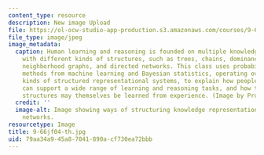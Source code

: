 ```yaml
---
content_type: resource
description: New image Upload
file: https://ol-ocw-studio-app-production.s3.amazonaws.com/courses/9-66j-computational-cognitive-science-fall-2004/79aa34a945a87041890acf730ea72bbb_9-66jf04-th.jpg
file_type: image/jpeg
image_metadata:
  caption: Human learning and reasoning is founded on multiple knowledge representations
    with different kinds of structures, such as trees, chains, dominance hierarchies,
    neighborhood graphs, and directed networks. This class uses probabilistic inference
    methods from machine learning and Bayesian statistics, operating over different
    kinds of structured representational systems, to explain how people's domain knowledge
    can support a wide range of learning and reasoning tasks, and how these knowledge
    structures may themselves be learned from experience. (Image by Prof. Joshua Tenenbaum.)
  credit: ''
  image-alt: Image showing ways of structuring knowledge representations using directed
    networks.
resourcetype: Image
title: 9-66jf04-th.jpg
uid: 79aa34a9-45a8-7041-890a-cf730ea72bbb
---
```


